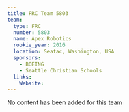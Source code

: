 ```yaml
---
title: FRC Team 5803
team:
  type: FRC
  number: 5803
  name: Apex Robotics
  rookie_year: 2016
  location: Seatac, Washington, USA
  sponsors:
    - BOEING
    - Seattle Christian Schools
  links:
    Website: 
---
```

No content has been added for this team